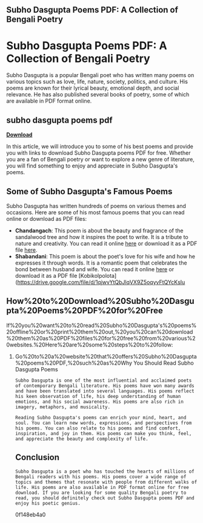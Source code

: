 ## Subho Dasgupta Poems PDF: A Collection of Bengali Poetry

  
# Subho Dasgupta Poems PDF: A Collection of Bengali Poetry
 
Subho Dasgupta is a popular Bengali poet who has written many poems on various topics such as love, life, nature, society, politics, and culture. His poems are known for their lyrical beauty, emotional depth, and social relevance. He has also published several books of poetry, some of which are available in PDF format online.
 
## subho dasgupta poems pdf


[**Download**](https://www.google.com/url?q=https%3A%2F%2Fbltlly.com%2F2tKAZv&sa=D&sntz=1&usg=AOvVaw2CNgDuKUwHKfU97gIPE3GG)

 
In this article, we will introduce you to some of his best poems and provide you with links to download Subho Dasgupta poems PDF for free. Whether you are a fan of Bengali poetry or want to explore a new genre of literature, you will find something to enjoy and appreciate in Subho Dasgupta's poems.
  
## Some of Subho Dasgupta's Famous Poems
 
Subho Dasgupta has written hundreds of poems on various themes and occasions. Here are some of his most famous poems that you can read online or download as PDF files:
 
- **Chandangach**: This poem is about the beauty and fragrance of the sandalwood tree and how it inspires the poet to write. It is a tribute to nature and creativity. You can read it online [here](https://www.kobikolpolota.in/subha-dasgupta-bangla-kobita/#:~:text=Chandangach%20kobita%20poem%20lyrics%20%E0%A6%9A%E0%A6%A8%E0%A7%8D%E0%A6%A6%E0%A6%A8%E0%A6%97%E0%A6%BE%E0%A6%9B%20%E0%A6%95%E0%A6%AC%E0%A6%BF%E0%A6%A4%E0%A6%BE%20%E2%80%93%20%E0%A6%B6%E0%A7%81%E0%A6%AD%20%E0%A6%A6%E0%A6%BE%E0%A6%B6%E0%A6%97%E0%A7%81%E0%A6%AA%E0%A7%8D%E0%A6%A4) or download it as a PDF file [here](https://drive.google.com/file/d/1QmZyfYBZlPnUwLxwXGyOJmzFVnQkM5fN/view?usp=sharing).
- **Shabandani**: This poem is about the poet's love for his wife and how he expresses it through words. It is a romantic poem that celebrates the bond between husband and wife. You can read it online [here](https://www.kobikolpolota.in/subha-dasgupta-bangla-kobita/#:~:text=Shabandani%20kobita%20poem%20lyrics%20%E0%A6%B8%E0%A6%BE%E0%A6%AC%E0%A6%BE%E0%A6%A8%E0%A6%A6%E0%A6%BE%E0%A6%A8%E0%A6%BF%20%E0%A6%95%E0%A6%AC%E0%A6%BF%E0%A6%A4%E0%A6%BE,%E2%80%93,%E0%A6%B8,%E2%80%B3,%E2%80%B3,%E2%80%B3,%E2%80%B3,%E2%80%B3,%E2%80%B3,%E2%80%B3,%E2%80%B3,%E2%80%B3,%E2%80%B3,%E2%80%B3,%E2%80%B3,%E2%80%B3,%E2%80%B3) or download it as a PDF file [Kobikolpolota](https://drive.google.com/file/d/1qjwvYtQbJlqVX9Z5oqyvFtQYcKsIu

<h2>How%20to%20Download%20Subho%20Dasgupta%20Poems%20PDF%20for%20Free</h2>
<p>If%20you%20want%20to%20read%20Subho%20Dasgupta's%20poems%20offline%20or%20print%20them%20out,%20you%20can%20download%20them%20as%20PDF%20files%20for%20free%20from%20various%20websites.%20Here%20are%20some%20steps%20to%20follow:</p>
<ol>
<li>Go%20to%20a%20website%20that%20offers%20Subho%20Dasgupta%20poems%20PDF,%20such%20as%20<a%20href=) or [BanglaBook](https://www.banglabook.org/subho-dasgupta/).
- Find the poem or book that you want to download and click on it.
- You will see a preview of the poem or book and a download link. Click on the download link to save the PDF file on your device.
- Open the PDF file with a PDF reader app or software and enjoy reading Subho Dasgupta's poems.

## Why You Should Read Subho Dasgupta Poems

    Subho Dasgupta is one of the most influential and acclaimed poets of contemporary Bengali literature. His poems have won many awards and have been translated into several languages. His poems reflect his keen observation of life, his deep understanding of human emotions, and his social awareness. His poems are also rich in imagery, metaphors, and musicality.

    Reading Subho Dasgupta's poems can enrich your mind, heart, and soul. You can learn new words, expressions, and perspectives from his poems. You can also relate to his poems and find comfort, inspiration, and joy in them. His poems can make you think, feel, and appreciate the beauty and complexity of life.

## Conclusion

    Subho Dasgupta is a poet who has touched the hearts of millions of Bengali readers with his poems. His poems cover a wide range of topics and themes that resonate with people from different walks of life. His poems are also available in PDF format online for free download. If you are looking for some quality Bengali poetry to read, you should definitely check out Subho Dasgupta poems PDF and enjoy his poetic genius.
0f148eb4a0
